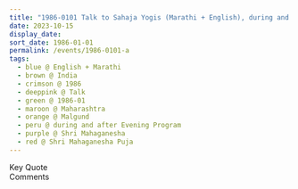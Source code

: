 ```yaml
---
title: "1986-0101 Talk to Sahaja Yogis (Marathi + English), during and after the Evening Program, before Śhrī Mahāgaṇeśha Pūjā, Malgund (2.4 kms N of Gaṇapatīpuḷe), Maharashtra, India"
date: 2023-10-15
display_date: 
sort_date: 1986-01-01
permalink: /events/1986-0101-a
tags:
  - blue @ English + Marathi
  - brown @ India
  - crimson @ 1986
  - deeppink @ Talk
  - green @ 1986-01
  - maroon @ Maharashtra
  - orange @ Malgund
  - peru @ during and after Evening Program
  - purple @ Shri Mahaganesha 
  - red @ Shri Mahaganesha Puja
---
```


<wave-list>
  <list-title color="green" width="75">Key Quote</list-title>
  <list-item color="BlanchedAlmond"  width="200"></list-item>
  <list-item color="Lavender"></list-item>
  <list-item color="BlanchedAlmond"></list-item>
</wave-list>

<br>

<wave-list>
  <list-title color="green" width="75">Comments</list-title>
  <list-item color="BlanchedAlmond"  width="200"></list-item>
  <list-item color="Lavender"></list-item>
  <list-item color="BlanchedAlmond"></list-item>
</wave-list>